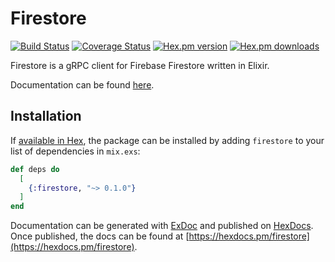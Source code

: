 # Firestore

[![Build Status](https://travis-ci.org/ahtung/firestore.ex.svg?branch=master)](https://travis-ci.org/ahtung/firestore.ex)
[![Coverage Status](https://coveralls.io/repos/ahtung/firestore.ex/badge.svg?branch=master)](https://coveralls.io/r/ahtung/firestore.ex?branch=master)
[![Hex.pm version](https://img.shields.io/hexpm/v/firestore.svg?style=flat-square)](https://hex.pm/packages/firestore)
[![Hex.pm downloads](https://img.shields.io/hexpm/dt/firestore.svg)](https://hex.pm/packages/firestore)

Firestore is a gRPC client for Firebase Firestore written in Elixir.

Documentation can be found [here](https://hexdocs.pm/firestore).

## Installation

If [available in Hex](https://hex.pm/docs/publish), the package can be installed
by adding `firestore` to your list of dependencies in `mix.exs`:

```elixir
def deps do
  [
    {:firestore, "~> 0.1.0"}
  ]
end
```

Documentation can be generated with [ExDoc](https://github.com/elixir-lang/ex_doc)
and published on [HexDocs](https://hexdocs.pm). Once published, the docs can
be found at [https://hexdocs.pm/firestore](https://hexdocs.pm/firestore).

